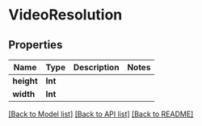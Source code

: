 # VideoResolution

## Properties
Name | Type | Description | Notes
------------ | ------------- | ------------- | -------------
**height** | **Int** |  | 
**width** | **Int** |  | 

[[Back to Model list]](../README.md#documentation-for-models) [[Back to API list]](../README.md#documentation-for-api-endpoints) [[Back to README]](../README.md)


